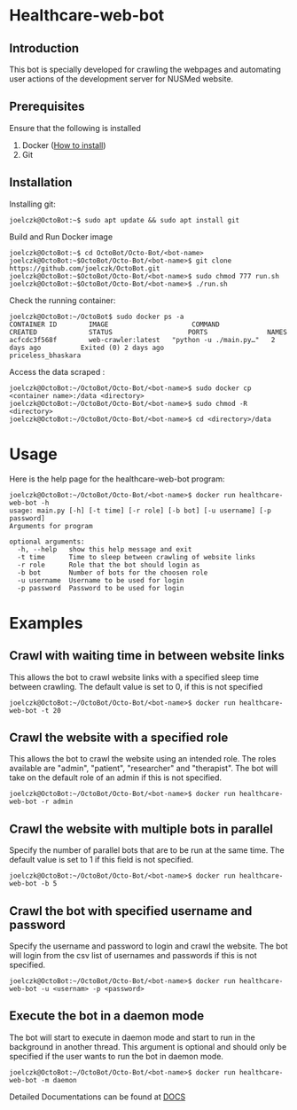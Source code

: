 # Healthcare-web-bot

## Introduction
This bot is specially developed for crawling the webpages and automating user actions of the development server for NUSMed website.

## Prerequisites
Ensure that the following is installed
1. Docker ([How to install](https://docs.docker.com/install/ "https://docs.docker.com/install/"))
2. Git

## Installation
Installing git:
```console
joelczk@OctoBot:~$ sudo apt update && sudo apt install git
```

Build and Run Docker image
```console
joelczk@OctoBot:~$ cd OctoBot/Octo-Bot/<bot-name>
joelczk@OctoBot:~$OctoBot/Octo-Bot/<bot-name>$ git clone https://github.com/joelczk/OctoBot.git
joelczk@OctoBot:~$OctoBot/Octo-Bot/<bot-name>$ sudo chmod 777 run.sh
joelczk@OctoBot:~$OctoBot/Octo-Bot/<bot-name>$ ./run.sh
```

Check the running container:

```console
joelczk@OctoBot:~/OctoBot$ sudo docker ps -a
CONTAINER ID        IMAGE                     COMMAND                  CREATED             STATUS                   PORTS               NAMES
acfcdc3f568f        web-crawler:latest   "python -u ./main.py…"   2 days ago          Exited (0) 2 days ago                        priceless_bhaskara
```

Access the data scraped :

```console
joelczk@OctoBot:~/OctoBot/Octo-Bot/<bot-name>$ sudo docker cp <container name>:/data <directory>
joelczk@OctoBot:~/OctoBot/Octo-Bot/<bot-name>$ sudo chmod -R <directory>
joelczk@OctoBot:~/OctoBot/Octo-Bot/<bot-name>$ cd <directory>/data
```

# Usage
Here is the help page for the healthcare-web-bot program:
```console
joelczk@OctoBot:~/OctoBot/Octo-Bot/<bot-name>$ docker run healthcare-web-bot -h
usage: main.py [-h] [-t time] [-r role] [-b bot] [-u username] [-p password]
Arguments for program

optional arguments:
  -h, --help   show this help message and exit
  -t time      Time to sleep between crawling of website links
  -r role      Role that the bot should login as
  -b bot       Number of bots for the choosen role
  -u username  Username to be used for login
  -p password  Password to be used for login
```

# Examples

## Crawl with waiting time in between website links
This allows the bot to crawl website links with a specified sleep time between crawling. The default value is set to 0, if this is not specified
```console
joelczk@OctoBot:~/OctoBot/Octo-Bot/<bot-name>$ docker run healthcare-web-bot -t 20
```

## Crawl the website with a specified role
This allows the bot to crawl the website using an intended role. The roles available are "admin", "patient", "researcher" and "therapist". The bot will take on the default role of an admin if this is not specified.
```console
joelczk@OctoBot:~/OctoBot/Octo-Bot/<bot-name>$ docker run healthcare-web-bot -r admin
```

## Crawl the website with multiple bots in parallel
Specify the number of parallel bots that are to be run at the same time. The default value is set to 1 if this field is not specified.
```console
joelczk@OctoBot:~/OctoBot/Octo-Bot/<bot-name>$ docker run healthcare-web-bot -b 5
```

## Crawl the bot with specified username and password
Specify the username and password to login and crawl the website. The bot will login from the csv list of usernames and passwords if this is not specified.
```console
joelczk@OctoBot:~/OctoBot/Octo-Bot/<bot-name>$ docker run healthcare-web-bot -u <usernam> -p <password>
```
## Execute the bot in a daemon mode
The bot will start to execute in daemon mode and start to run in the background in another thread. This argument is optional and should only be specified if the user wants to run the bot in daemon mode.
```console
joelczk@OctoBot:~/OctoBot/Octo-Bot/<bot-name>$ docker run healthcare-web-bot -m daemon
```

Detailed Documentations can be found at [DOCS](https://github.com/joelczk/web-crawler/blob/master/Docs/README.md)
